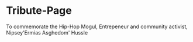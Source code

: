 # Tribute-Page
To commemorate the Hip-Hop Mogul, Entrepeneur and community activist, Nipsey'Ermias Asghedom' Hussle


